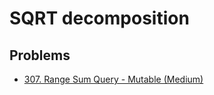 # SQRT decomposition

## Problems

* [307. Range Sum Query - Mutable (Medium)](https://leetcode.com/problems/range-sum-query-mutable/)